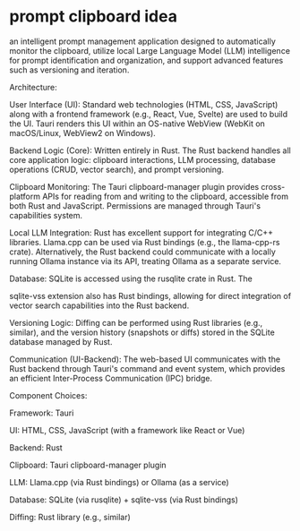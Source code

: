 # prompt clipboard idea

an intelligent prompt management application designed to automatically monitor the clipboard, utilize local Large Language Model (LLM) intelligence for prompt identification and organization, and support advanced features such as versioning and iteration.

Architecture:

User Interface (UI): Standard web technologies (HTML, CSS, JavaScript) along with a frontend framework (e.g., React, Vue, Svelte) are used to build the UI. Tauri renders this UI within an OS-native WebView (WebKit on macOS/Linux, WebView2 on Windows).  

Backend Logic (Core): Written entirely in Rust. The Rust backend handles all core application logic: clipboard interactions, LLM processing, database operations (CRUD, vector search), and prompt versioning.

Clipboard Monitoring: The Tauri clipboard-manager plugin provides cross-platform APIs for reading from and writing to the clipboard, accessible from both Rust and JavaScript. Permissions are managed through Tauri's capabilities system.  

Local LLM Integration: Rust has excellent support for integrating C/C++ libraries. Llama.cpp can be used via Rust bindings (e.g., the llama-cpp-rs crate). Alternatively, the Rust backend could communicate with a locally running Ollama instance via its API, treating Ollama as a separate service.  

Database: SQLite is accessed using the rusqlite crate in Rust. The   

sqlite-vss extension also has Rust bindings, allowing for direct integration of vector search capabilities into the Rust backend.  

Versioning Logic: Diffing can be performed using Rust libraries (e.g., similar), and the version history (snapshots or diffs) stored in the SQLite database managed by Rust.

Communication (UI-Backend): The web-based UI communicates with the Rust backend through Tauri's command and event system, which provides an efficient Inter-Process Communication (IPC) bridge.  

Component Choices:

Framework: Tauri

UI: HTML, CSS, JavaScript (with a framework like React or Vue)

Backend: Rust

Clipboard: Tauri clipboard-manager plugin

LLM: Llama.cpp (via Rust bindings) or Ollama (as a service)

Database: SQLite (via rusqlite) + sqlite-vss (via Rust bindings)

Diffing: Rust library (e.g., similar)
